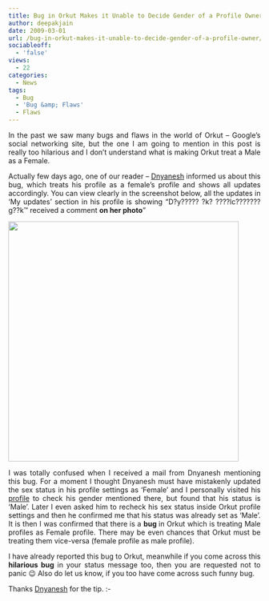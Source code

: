 ```yaml
---
title: Bug in Orkut Makes it Unable to Decide Gender of a Profile Owner
author: deepakjain
date: 2009-03-01
url: /bug-in-orkut-makes-it-unable-to-decide-gender-of-a-profile-owner/
sociableoff:
  - 'false'
views:
  - 22
categories:
  - News
tags:
  - Bug
  - 'Bug &amp; Flaws'
  - Flaws
---
```

<p align="justify">
  In the past we saw many bugs and flaws in the world of Orkut – Google’s social networking site, but the one I am going to mention in this post is really too hilarious and I don’t understand what is making Orkut treat a Male as a Female.
</p>

<p align="justify">
  Actually few days ago, one of our reader – <a href="http://www.orkut.co.in/Main#Profile.aspx?uid=14945857915678424535" onclick="_gaq.push(['_trackEvent', 'outbound-article', 'http://www.orkut.co.in/Main#Profile.aspx?uid=14945857915678424535', 'Dnyanesh']);" >Dnyanesh</a> informed us about this bug, which treats his profile as a female’s profile and shows all updates accordingly. You can view clearly in the screenshot below, all the updates in ‘My updates’ section in his profile is showing “D?y????? ?k? ????lc???????g??k™ received a comment <strong>on her photo</strong>”
</p>

<p align="justify">
  <a href="http://cdn.devilsworkshop.org/files/2009/03/orkutgenderbug.png"><img class="wp-image-50875" height="480" alt="" src="http://cdn.devilsworkshop.org/files/2009/03/orkutgenderbug-thumb.png" width="460" border="0" /></a>
</p>

<p align="justify">
  I was totally confused when I received a mail from Dnyanesh mentioning this bug. For a moment I thought Dnyanesh must have mistakenly updated the sex status in his profile settings as ‘Female’ and I personally visited his <a href="http://www.orkut.co.in/Main#Profile.aspx?uid=14945857915678424535" onclick="_gaq.push(['_trackEvent', 'outbound-article', 'http://www.orkut.co.in/Main#Profile.aspx?uid=14945857915678424535', 'profile']);" >profile</a> to check his gender mentioned there, but found that his status is ‘Male’. Later I even asked him to recheck his sex status inside Orkut profile settings and then he confirmed me that his status was already set as ‘Male’. It is then I was confirmed that there is a <strong>bug </strong>in Orkut which is treating Male profiles as Female profile. There may be even chances that Orkut must be treating them vice-versa (female profile as male profile).
</p>

<p align="justify">
  I have already reported this bug to Orkut, meanwhile if you come across this <strong>hilarious bug</strong> in your status message too, then you are requested not to panic 😉 Also do let us know, if you too have come across such funny bug.
</p>

<p align="justify">
  Thanks <a href="http://www.orkut.co.in/Main#Profile.aspx?uid=14945857915678424535" onclick="_gaq.push(['_trackEvent', 'outbound-article', 'http://www.orkut.co.in/Main#Profile.aspx?uid=14945857915678424535', 'Dnyanesh']);" >Dnyanesh</a> for the tip. <img src="http://devilsworkshop.org/wp-includes/images/smilies/simple-smile.png" alt=":-)" class="wp-smiley" style="height: 1em; max-height: 1em;" />
</p>
